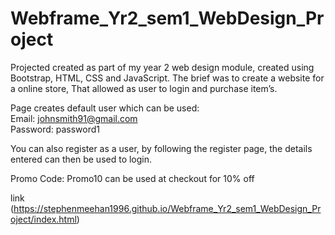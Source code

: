 # Webframe_Yr2_sem1_WebDesign_Project
 Projected created as part of my year 2 web design module, created using Bootstrap, HTML, CSS and JavaScript. The brief was to create a website for a online store, That allowed as user to login and purchase item’s. <br/>
 
 Page creates default user which can be used: <br/>
 Email:  johnsmith91@gmail.com <br/>
 Password: password1 <br/>
 
 You can also register as a user, by following the register page, the details entered can then be used to login. <br/>
 
 Promo Code: Promo10 can be used at checkout for 10% off <br/>
 
 link (https://stephenmeehan1996.github.io/Webframe_Yr2_sem1_WebDesign_Project/index.html)
